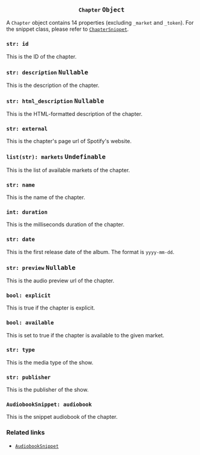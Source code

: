 <h3 align="center"><code>Chapter</code> <kbd>Object</kbd></h3>

A `Chapter` object contains 14 properties (excluding `_market` and `_token`). For the snippet class, please refer to [`ChapterSnippet`](https://github.com/creuserr/crespot/tree/main/docs/snippet/chapter.md).

### `str: id`
This is the ID of the chapter.

### `str: description` <kbd>Nullable</kbd>
This is the description of the chapter.

### `str: html_description` <kbd>Nullable</kbd>
This is the HTML-formatted description of the chapter.

### `str: external`
This is the chapter's page url of Spotify's website.

### `list(str): markets` <kbd>Undefinable</kbd>
This is the list of available markets of the chapter.

### `str: name`
This is the name of the chapter.

### `int: duration`
This is the milliseconds duration of the chapter.

### `str: date`
This is the first release date of the album. The format is `yyyy-mm-dd`.

### `str: preview` <kbd>Nullable</kbd>
This is the audio preview url of the chapter.

### `bool: explicit`
This is true if the chapter is explicit.

### `bool: available`
This is set to true if the chapter is available to the given market.

### `str: type`
This is the media type of the show.

### `str: publisher`
This is the publisher of the show.

### `AudiobookSnippet: audiobook`
This is the snippet audiobook of the chapter.

### Related links

- [`AudiobookSnippet`](https://github.com/creuserr/crespot/tree/main/docs/snippet/audiobook.md)